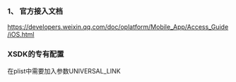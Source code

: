 ### 1、 官方接入文档

https://developers.weixin.qq.com/doc/oplatform/Mobile_App/Access_Guide/iOS.html

### XSDK的专有配置
在plist中需要加入参数UNIVERSAL_LINK